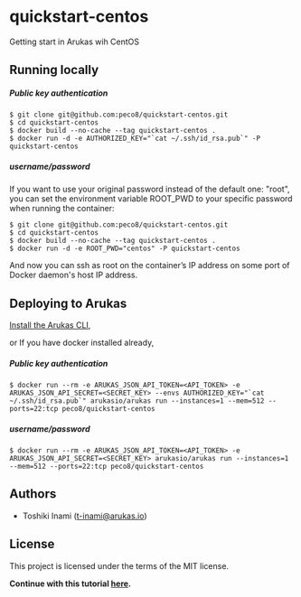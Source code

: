 # quickstart-centos
Getting start in Arukas wih CentOS

## Running locally

##### Public key authentication
```
$ git clone git@github.com:peco8/quickstart-centos.git
$ cd quickstart-centos
$ docker build --no-cache --tag quickstart-centos .
$ docker run -d -e AUTHORIZED_KEY="`cat ~/.ssh/id_rsa.pub`" -P quickstart-centos
```

##### username/password
If you want to use your original password instead of the default one: "root", you can
set the environment variable ROOT_PWD to your specific password when running the container:
```
$ git clone git@github.com:peco8/quickstart-centos.git
$ cd quickstart-centos
$ docker build --no-cache --tag quickstart-centos .
$ docker run -d -e ROOT_PWD="centos" -P quickstart-centos
```
And now you can ssh as root on the container’s IP address  on some port of Docker daemon's host IP address.

## Deploying to Arukas

[Install the Arukas CLI](https://github.com/arukasio/cli),

or If you have docker installed already,

##### Public key authentication
```
$ docker run --rm -e ARUKAS_JSON_API_TOKEN=<API_TOKEN> -e ARUKAS_JSON_API_SECRET=<SECRET_KEY> --envs AUTHORIZED_KEY="`cat ~/.ssh/id_rsa.pub`" arukasio/arukas run --instances=1 --mem=512 --ports=22:tcp peco8/quickstart-centos
```
##### username/password
```
$ docker run --rm -e ARUKAS_JSON_API_TOKEN=<API_TOKEN> -e ARUKAS_JSON_API_SECRET=<SECRET_KEY> arukasio/arukas run --instances=1 --mem=512 --ports=22:tcp peco8/quickstart-centos
```

## Authors

* Toshiki Inami (<t-inami@arukas.io>)

## License

This project is licensed under the terms of the MIT license.

**Continue with this tutorial [here](/).**
